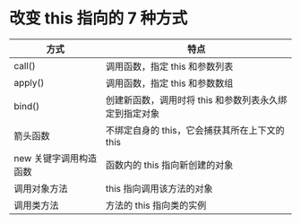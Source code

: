 # 改变 this 指向的 7 种方式

| 方式                   | 特点                                                   |
| ---------------------- | ------------------------------------------------------ |
| call()                 | 调用函数，指定 this 和参数列表                         |
| apply()                | 调用函数，指定 this 和参数数组                         |
| bind()                 | 创建新函数，调用时将 this 和参数列表永久绑定到指定对象 |
| 箭头函数               | 不绑定自身的 this，它会捕获其所在上下文的 this         |
| new 关键字调用构造函数 | 函数内的 this 指向新创建的对象                         |
| 调用对象方法           | this 指向调用该方法的对象                              |
| 调用类方法             | 方法的 this 指向类的实例                               |

